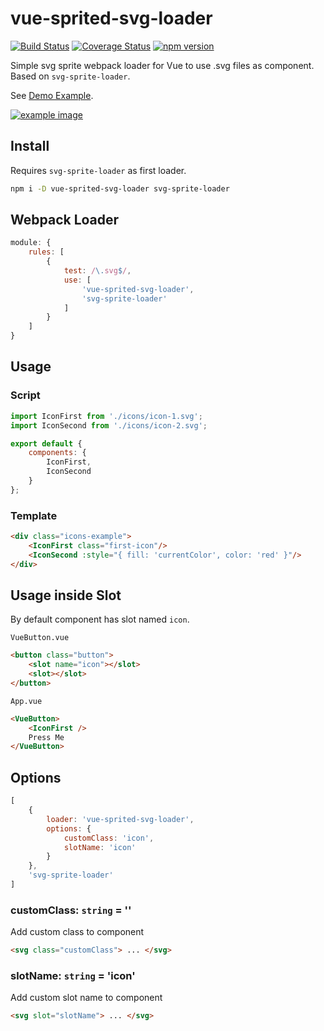 # vue-sprited-svg-loader

[![Build Status](https://travis-ci.org/eponesh/vue-sprited-svg-loader.svg?branch=master)](https://travis-ci.org/eponesh/vue-sprited-svg-loader)
[![Coverage Status](https://coveralls.io/repos/github/eponesh/vue-sprited-svg-loader/badge.svg)](https://coveralls.io/github/eponesh/vue-sprited-svg-loader)
[![npm version](https://badge.fury.io/js/vue-sprited-svg-loader.svg)](https://badge.fury.io/js/vue-sprited-svg-loader)

Simple svg sprite webpack loader for Vue to use .svg files as component. Based on `svg-sprite-loader`.

See [Demo Example](https://eponesh.github.io/vue-sprited-svg-loader/examples/dist/index.html).

[![example image](https://pp.userapi.com/c844720/v844720788/190a76/jnPq2s_x3sw.jpg)](https://eponesh.github.io/vue-sprited-svg-loader/examples/dist/index.html)

## Install

Requires `svg-sprite-loader` as first loader.

```bash
npm i -D vue-sprited-svg-loader svg-sprite-loader
```
## Webpack Loader
 
```js
module: {
    rules: [
        {
            test: /\.svg$/,
            use: [
                'vue-sprited-svg-loader',
                'svg-sprite-loader'
            ]
        }
    ]
}
```

## Usage

### Script
```js
import IconFirst from './icons/icon-1.svg';
import IconSecond from './icons/icon-2.svg';

export default {
    components: {
        IconFirst,
        IconSecond
    }
};
```

### Template
```html
<div class="icons-example">
    <IconFirst class="first-icon"/>
    <IconSecond :style="{ fill: 'currentColor', color: 'red' }"/>
</div>
```

## Usage inside Slot

By default component has slot named `icon`.

`VueButton.vue`
```html
<button class="button">
    <slot name="icon"></slot>
    <slot></slot>
</button>
```

`App.vue`
```html
<VueButton>
    <IconFirst />
    Press Me
</VueButton>
```

## Options

```js
[
    {
        loader: 'vue-sprited-svg-loader',
        options: {
            customClass: 'icon',
            slotName: 'icon'
        }
    },
    'svg-sprite-loader'
]
```

### customClass: `string` = ''

Add custom class to component

```html
<svg class="customClass"> ... </svg>
```

### slotName: `string` = 'icon'

Add custom slot name to component

```html
<svg slot="slotName"> ... </svg>
```
